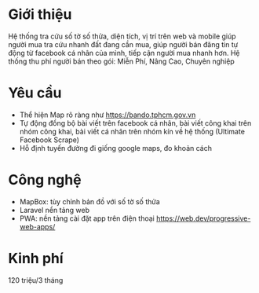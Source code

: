 # Giới thiệu
Hệ thống tra cứu số tờ số thửa, diện tích, vị trí trên web và mobile giúp người mua tra cứu nhanh đất đang cần mua, giúp người bán đăng tin tự động từ facebook cá nhân của mình, tiếp cận người mua nhanh hơn.
Hệ thống thu phí người bán theo gói: Miễn Phí, Nâng Cao, Chuyên nghiệp
# Yêu cầu
- Thể hiện Map rõ ràng như https://bando.tphcm.gov.vn
- Tự động đồng bộ bài viết trên facebook cá nhân, bài viết công khai trên nhóm công khai, bài viết cá nhân trên nhóm kín về hệ thống (Ultimate Facebook Scrape)
- Hỗ định tuyến đường đi giống google maps, đo khoản cách
# Công nghệ
- MapBox: tùy chỉnh bản đồ với số tờ số thửa
- Laravel nền tảng web
- PWA: nền tảng cài đặt app trên điện thoại https://web.dev/progressive-web-apps/
# Kinh phí
120 triệu/3 tháng
